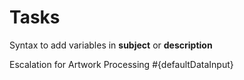 # Tasks

Syntax to add variables in **subject** or **description**

Escalation for Artwork Processing #{defaultDataInput}
